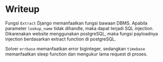 # Writeup

Fungsi `Extract` Django memanfaatkan fungsi bawaan DBMS. Apabila parameter `lookup_name` tidak dihandle, maka dapat terjadi SQL injection. Dikarenakan website menggunakan postgreSQL, maka fungsi payloadnya injection berdasarkan extract function di postgreSQL.

Solver `errbase` memanfaatkan error biginteger, sedangkan `timebase` memanfaatkan sleep function dan mengukur lama request di proses.